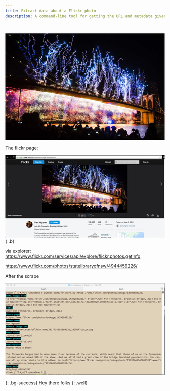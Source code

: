 ```yaml
---
title: Extract data about a Flickr photo
description: A command-line tool for getting the URL and metadata given a Flickr URL.

---
```



![image](/files/images/photos/brooklyn4th.jpg)


The flickr page:

![image](/files/images/screenshots/flickr.brooklyn4th.jpg){:.b}


via explorer: 
https://www.flickr.com/services/api/explore/flickr.photos.getInfo

https://www.flickr.com/photos/statelibraryofnsw/4944459226/

After the scrape

![image](/files/images/screenshots/flickrscrapeoutput.png)


{: .bg-success}
Hey there folks
{: .well}
